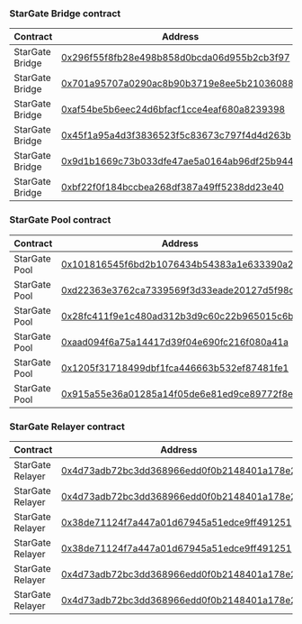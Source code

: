 ### StarGate Bridge contract

| Contract        | Address                                                                                                                 | Chain ID |
| --------------- | ----------------------------------------------------------------------------------------------------------------------- | -------- |
| StarGate Bridge | [0x296f55f8fb28e498b858d0bcda06d955b2cb3f97](https://www.onceupon.xyz/0x296f55f8fb28e498b858d0bcda06d955b2cb3f97:1)     | Ethereum |
| StarGate Bridge | [0x701a95707a0290ac8b90b3719e8ee5b210360883](https://www.onceupon.xyz/0x701a95707a0290ac8b90b3719e8ee5b210360883:10)    | Optimism |
| StarGate Bridge | [0xaf54be5b6eec24d6bfacf1cce4eaf680a8239398](https://www.onceupon.xyz/0xaf54be5b6eec24d6bfacf1cce4eaf680a8239398:8453)  | Base     |
| StarGate Bridge | [0x45f1a95a4d3f3836523f5c83673c797f4d4d263b](https://www.onceupon.xyz/0x45f1a95a4d3f3836523f5c83673c797f4d4d263b:59144) | Linea    |
| StarGate Bridge | [0x9d1b1669c73b033dfe47ae5a0164ab96df25b944](https://www.onceupon.xyz/0x9d1b1669c73b033dfe47ae5a0164ab96df25b944:137)   | Polygon  |
| StarGate Bridge | [0xbf22f0f184bccbea268df387a49ff5238dd23e40](https://www.onceupon.xyz/0xbf22f0f184bccbea268df387a49ff5238dd23e40:42161) | Arbitrum |

### StarGate Pool contract

| Contract      | Address                                                                                                                 | Chain ID |
| ------------- | ----------------------------------------------------------------------------------------------------------------------- | -------- |
| StarGate Pool | [0x101816545f6bd2b1076434b54383a1e633390a2e](https://www.onceupon.xyz/0x101816545f6bd2b1076434b54383a1e633390a2e:1)     | Ethereum |
| StarGate Pool | [0xd22363e3762ca7339569f3d33eade20127d5f98c](https://www.onceupon.xyz/0xd22363e3762ca7339569f3d33eade20127d5f98c:10)    | Optimism |
| StarGate Pool | [0x28fc411f9e1c480ad312b3d9c60c22b965015c6b](https://www.onceupon.xyz/0x28fc411f9e1c480ad312b3d9c60c22b965015c6b:8453)  | Base     |
| StarGate Pool | [0xaad094f6a75a14417d39f04e690fc216f080a41a](https://www.onceupon.xyz/0xaad094f6a75a14417d39f04e690fc216f080a41a:59144) | Linea    |
| StarGate Pool | [0x1205f31718499dbf1fca446663b532ef87481fe1](https://www.onceupon.xyz/0x1205f31718499dbf1fca446663b532ef87481fe1:137)   | Polygon  |
| StarGate Pool | [0x915a55e36a01285a14f05de6e81ed9ce89772f8e](https://www.onceupon.xyz/0x915a55e36a01285a14f05de6e81ed9ce89772f8e:42161) | Arbitrum |

### StarGate Relayer contract

| Contract         | Address                                                                                                                 | Chain ID |
| ---------------- | ----------------------------------------------------------------------------------------------------------------------- | -------- |
| StarGate Relayer | [0x4d73adb72bc3dd368966edd0f0b2148401a178e2](https://www.onceupon.xyz/0x4d73adb72bc3dd368966edd0f0b2148401a178e2:1)     | Ethereum |
| StarGate Relayer | [0x4d73adb72bc3dd368966edd0f0b2148401a178e2](https://www.onceupon.xyz/0x4d73adb72bc3dd368966edd0f0b2148401a178e2:10)    | Optimism |
| StarGate Relayer | [0x38de71124f7a447a01d67945a51edce9ff491251](https://www.onceupon.xyz/0x38de71124f7a447a01d67945a51edce9ff491251:8453)  | Base     |
| StarGate Relayer | [0x38de71124f7a447a01d67945a51edce9ff491251](https://www.onceupon.xyz/0x38de71124f7a447a01d67945a51edce9ff491251:59144) | Linea    |
| StarGate Relayer | [0x4d73adb72bc3dd368966edd0f0b2148401a178e2](https://www.onceupon.xyz/0x4d73adb72bc3dd368966edd0f0b2148401a178e2:137)   | Polygon  |
| StarGate Relayer | [0x4d73adb72bc3dd368966edd0f0b2148401a178e2](https://www.onceupon.xyz/0x4d73adb72bc3dd368966edd0f0b2148401a178e2:42161) | Arbitrum |
